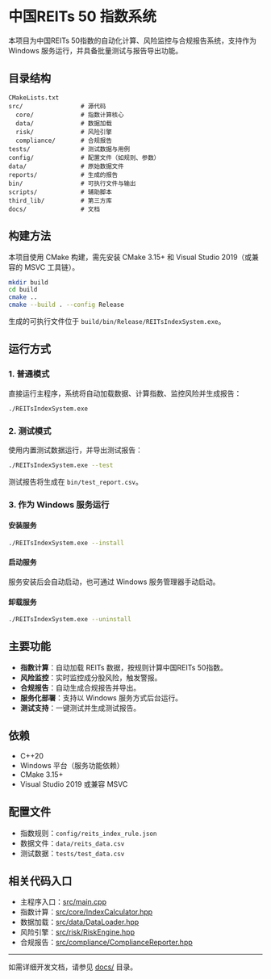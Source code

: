 # 中国REITs 50 指数系统

本项目为中国REITs 50指数的自动化计算、风险监控与合规报告系统，支持作为 Windows 服务运行，并具备批量测试与报告导出功能。

## 目录结构

```
CMakeLists.txt
src/                # 源代码
  core/             # 指数计算核心
  data/             # 数据加载
  risk/             # 风险引擎
  compliance/       # 合规报告
tests/              # 测试数据与用例
config/             # 配置文件（如规则、参数）
data/               # 原始数据文件
reports/            # 生成的报告
bin/                # 可执行文件与输出
scripts/            # 辅助脚本
third_lib/          # 第三方库
docs/               # 文档
```

## 构建方法

本项目使用 CMake 构建，需先安装 CMake 3.15+ 和 Visual Studio 2019（或兼容的 MSVC 工具链）。

```sh
mkdir build
cd build
cmake ..
cmake --build . --config Release
```

生成的可执行文件位于 `build/bin/Release/REITsIndexSystem.exe`。

## 运行方式

### 1. 普通模式

直接运行主程序，系统将自动加载数据、计算指数、监控风险并生成报告：

```sh
./REITsIndexSystem.exe
```

### 2. 测试模式

使用内置测试数据运行，并导出测试报告：

```sh
./REITsIndexSystem.exe --test
```
测试报告将生成在 `bin/test_report.csv`。

### 3. 作为 Windows 服务运行

#### 安装服务

```sh
./REITsIndexSystem.exe --install
```

#### 启动服务

服务安装后会自动启动，也可通过 Windows 服务管理器手动启动。

#### 卸载服务

```sh
./REITsIndexSystem.exe --uninstall
```

## 主要功能

- **指数计算**：自动加载 REITs 数据，按规则计算中国REITs 50指数。
- **风险监控**：实时监控成分股风险，触发警报。
- **合规报告**：自动生成合规报告并导出。
- **服务化部署**：支持以 Windows 服务方式后台运行。
- **测试支持**：一键测试并生成测试报告。

## 依赖

- C++20
- Windows 平台（服务功能依赖）
- CMake 3.15+
- Visual Studio 2019 或兼容 MSVC

## 配置文件

- 指数规则：`config/reits_index_rule.json`
- 数据文件：`data/reits_data.csv`
- 测试数据：`tests/test_data.csv`

## 相关代码入口

- 主程序入口：[src/main.cpp](src/main.cpp)
- 指数计算：[src/core/IndexCalculator.hpp](src/core/IndexCalculator.hpp)
- 数据加载：[src/data/DataLoader.hpp](src/data/DataLoader.hpp)
- 风险引擎：[src/risk/RiskEngine.hpp](src/risk/RiskEngine.hpp)
- 合规报告：[src/compliance/ComplianceReporter.hpp](src/compliance/ComplianceReporter.hpp)

---

如需详细开发文档，请参见 [docs/](docs/) 目录。